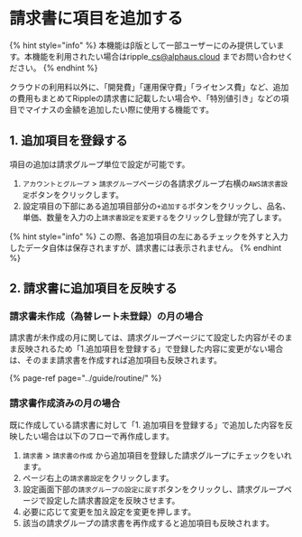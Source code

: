 # 請求書に項目を追加する

{% hint style="info" %}
本機能はβ版として一部ユーザーにのみ提供しています。本機能を利用されたい場合はripple\_cs@alphaus.cloud までお問い合わせください。
{% endhint %}

クラウドの利用料以外に、「開発費」「運用保守費」「ライセンス費」など、追加の費用もまとめてRippleの請求書に記載したい場合や、「特別値引き」などの項目でマイナスの金額を追加したい際に使用する機能です。

## 1. 追加項目を登録する <a id="register"></a>

項目の追加は請求グループ単位で設定が可能です。

1. `アカウントとグループ` &gt; `請求グループ`ページの各請求グループ右横の`AWS請求書設定`ボタンをクリックします。
2. 設定項目の下部にある追加項目部分の`+追加する`ボタンをクリックし、品名、単価、数量を入力の上`請求書設定を変更する`をクリックし登録が完了します。

{% hint style="info" %}
この際、各追加項目の左にあるチェックを外すと入力したデータ自体は保存されますが、請求書には表示されません。
{% endhint %}

## 2. 請求書に追加項目を反映する

### 請求書未作成（為替レート未登録）の月の場合

請求書が未作成の月に関しては、請求グループページにて設定した内容がそのまま反映されるため「1.追加項目を登録する」で登録した内容に変更がない場合は、そのまま請求書を作成すれば追加項目も反映されます。

{% page-ref page="../guide/routine/" %}

### 請求書作成済みの月の場合

既に作成している請求書に対して「1. 追加項目を登録する」で追加した内容を反映したい場合は以下のフローで再作成します。

1. `請求書` &gt; `請求書の作成` から追加項目を登録した請求グループにチェックをいれます。
2. ページ右上の`請求書設定`をクリックします。
3. 設定画面下部の`請求グループの設定に戻す`ボタンをクリックし、請求グループページで設定した請求書設定を反映させます。
4. 必要に応じて変更を加え設定を変更を押します。
5. 該当の請求グループの請求書を再作成すると追加項目も反映されます。

